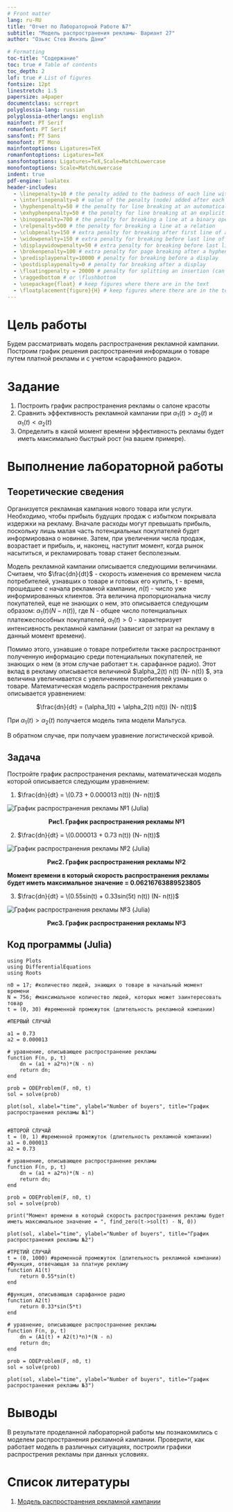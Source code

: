 ```yaml
---
# Front matter
lang: ru-RU
title: "Отчет по Лабораторной Работе №7"
subtitle: "Модель распространения рекламы- Вариант 27"
author: "Озьяс Стев Икнэль Дани"

# Formatting
toc-title: "Содержание"
toc: true # Table of contents
toc_depth: 2
lof: true # List of figures
fontsize: 12pt
linestretch: 1.5
papersize: a4paper
documentclass: scrreprt
polyglossia-lang: russian
polyglossia-otherlangs: english
mainfont: PT Serif
romanfont: PT Serif
sansfont: PT Sans
monofont: PT Mono
mainfontoptions: Ligatures=TeX
romanfontoptions: Ligatures=TeX
sansfontoptions: Ligatures=TeX,Scale=MatchLowercase
monofontoptions: Scale=MatchLowercase
indent: true
pdf-engine: lualatex
header-includes:
  - \linepenalty=10 # the penalty added to the badness of each line within a paragraph (no associated penalty node) Increasing the υalue makes tex try to haυe fewer lines in the paragraph.
  - \interlinepenalty=0 # υalue of the penalty (node) added after each line of a paragraph.
  - \hyphenpenalty=50 # the penalty for line breaking at an automatically inserted hyphen
  - \exhyphenpenalty=50 # the penalty for line breaking at an explicit hyphen
  - \binoppenalty=700 # the penalty for breaking a line at a binary operator
  - \relpenalty=500 # the penalty for breaking a line at a relation
  - \clubpenalty=150 # extra penalty for breaking after first line of a paragraph
  - \widowpenalty=150 # extra penalty for breaking before last line of a paragraph
  - \displaywidowpenalty=50 # extra penalty for breaking before last line before a display math
  - \brokenpenalty=100 # extra penalty for page breaking after a hyphenated line
  - \predisplaypenalty=10000 # penalty for breaking before a display
  - \postdisplaypenalty=0 # penalty for breaking after a display
  - \floatingpenalty = 20000 # penalty for splitting an insertion (can only be split footnote in standard LaTeX)
  - \raggedbottom # or \flushbottom
  - \usepackage{float} # keep figures where there are in the text
  - \floatplacement{figure}{H} # keep figures where there are in the text
---
```


# Цель работы

Будем рассматривать модель распространения рекламной кампании.  Построим график решения распространения информации о товаре путем платной
рекламы и с учетом «сарафанного радио».


# Задание

1. Построить график распространения рекламы о салоне красоты
2. Сравнить эффективность рекламной кампании при $\alpha_1(t) > \alpha_2(t)$ и $\alpha_1(t) < \alpha_2(t)$
3. Определить в какой момент времени эффективность рекламы будет иметь максимально быстрый рост (на вашем примере).


# Выполнение лабораторной работы

## Теоретические сведения

Организуется рекламная кампания нового товара или услуги. Необходимо, чтобы прибыль будущих продаж с избытком покрывала издержки на рекламу. Вначале расходы могут превышать прибыль, поскольку лишь малая часть потенциальных покупателей будет информирована о новинке. Затем, при увеличении числа продаж, возрастает и прибыль, и, наконец, наступит момент, когда рынок насытиться, и рекламировать товар станет бесполезным.

Модель рекламной кампании описывается следующими величинами. Считаем, что $\frac{dn}{dt}$ - скорость изменения со временем числа потребителей, узнавших о товаре и готовых его купить, t - время, прошедшее с начала рекламной кампании, $n(t)$ - число уже информированных клиентов. Эта величина пропорциональна числу покупателей, еще не знающих о нем, это описывается следующим образом: $\alpha_1(t)(N- n(t))$, где N - общее число потенциальных платежеспособных покупателей, $\alpha_1(t) > 0$ - характеризует интенсивность рекламной кампании (зависит от затрат на рекламу в данный момент времени).


Помимо этого, узнавшие о товаре потребители также распространяют полученную информацию среди потенциальных покупателей, не знающих о нем (в этом случае работает т.н. сарафанное радио). Этот вклад в рекламу описывается величиной $\alpha_2(t) n(t) (N- n(t)) $, эта величина увеличивается с увеличением потребителей узнавших о товаре. Математическая модель распространения рекламы описывается уравнением:

<p align="center">
  $\frac{dn}{dt} = (\alpha_1(t) + \alpha_2(t) n(t)) (N- n(t))$
</p> 

При $\alpha_1(t) > \alpha_2(t)$ получается модель типа модели Мальтуса.


В обратном случае, при получаем уравнение логистической кривой.


## Задача

Постройте график распространения рекламы, математическая модель которой описывается
следующим уравнением:
1. $\frac{dn}{dt} = \(0.73 + 0.000013 n(t)) (N- n(t))$ 

![График распространения рекламы №1 (Julia)](image/image1.png)
**<p align="center">
  Рис1. График распространения рекламы №1**
</p>

2. $\frac{dn}{dt} = \(0.000013 + 0.73 n(t)) (N- n(t))$

![График распространения рекламы №2 (Julia)](image/image2.png)
**<p align="center">
  Рис2. График распространения рекламы №2**
</p>


**Момент времени в который скорость распространения рекламы будет иметь максимальное значение = 0.06216763889523805**



3. $\frac{dn}{dt} = \(0.55sin(t) + 0.33sin(5t) n(t)) (N- n(t))$

![График распространения рекламы №3 (Julia)](image/image3.png)
**<p align="center">
  Рис3. График распространения рекламы №3**
</p>


## Код программы (Julia)

```
using Plots
using DifferentialEquations
using Roots

n0 = 17; #количество людей, знающих о товаре в начальный момент времени
N = 756; #максимальное количество людей, которых может заинтересовать товар
t = (0, 30) #временной промежуток (длительность рекламной компании)

#ПЕРВЫЙ СЛУЧАЙ

a1 = 0.73
a2 = 0.000013

# уравнение, описывающее распространение рекламы
function F(n, p, t)
    dn = (a1 + a2*n)*(N - n)
    return dn;
end

prob = ODEProblem(F, n0, t)
sol = solve(prob)

plot(sol, xlabel="time", ylabel="Number of buyers", title="График распространения рекламы №1")


#ВТОРОЙ СЛУЧАЙ
t = (0, 1) #временной промежуток (длительность рекламной компании)
a1 = 0.000013
a2 = 0.73

# уравнение, описывающее распространение рекламы
function F(n, p, t)
    dn = (a1 + a2*n)*(N - n)
    return dn;
end

prob = ODEProblem(F, n0, t)
sol = solve(prob)

print("Момент времени в который скорость распространения рекламы будет иметь максимальное значение = ", find_zero(t->sol(t) - N, 0))

plot(sol, xlabel="time", ylabel="Number of buyers", title="График распространения рекламы №2")

#ТРЕТИЙ СЛУЧАЙ
t = (0, 1000) #временной промежуток (длительность рекламной компании)
#Функция, отвечающая за платную рекламу
function A1(t)
    return 0.55*sin(t)
end

#функция, описывающая сарафанное радио
function A2(t)
    return 0.33*sin(5*t)
end

# уравнение, описывающее распространение рекламы
function F(n, p, t)
    dn = (A1(t) + A2(t)*n)*(N - n)
    return dn;
end

prob = ODEProblem(F, n0, t)
sol = solve(prob)

plot(sol, xlabel="time", ylabel="Number of buyers", title="График распространения рекламы №3")

```

# Выводы

В результате проделанной лабораторной работы мы познакомились с моделем распространения рекламной кампании. Проверили, как работает модель в различных ситуациях, построили графики распрострения рекламы при данных условиях.

# Список литературы

1. [Модель распространения рекламной кампании](https://anylogic.help/ru/tutorials/system-dynamics/12-promotion-strategy.html)